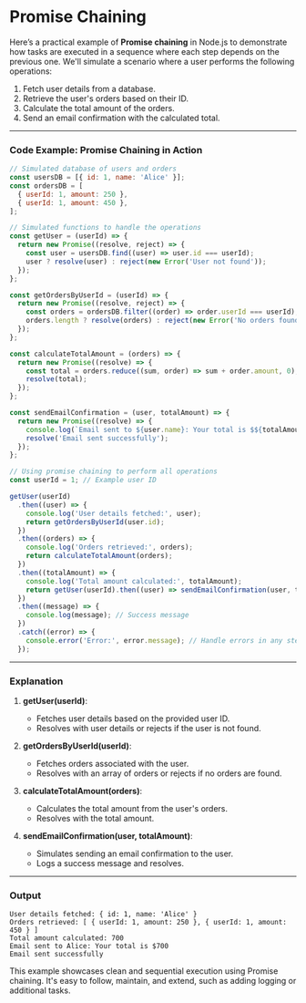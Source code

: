 # Promise Chaining

Here’s a practical example of **Promise chaining** in Node.js to demonstrate how tasks are executed in a sequence where each step depends on the previous one. We'll simulate a scenario where a user performs the following operations:

1. Fetch user details from a database.
2. Retrieve the user's orders based on their ID.
3. Calculate the total amount of the orders.
4. Send an email confirmation with the calculated total.

---

### Code Example: Promise Chaining in Action
```javascript
// Simulated database of users and orders
const usersDB = [{ id: 1, name: 'Alice' }];
const ordersDB = [
  { userId: 1, amount: 250 },
  { userId: 1, amount: 450 },
];

// Simulated functions to handle the operations
const getUser = (userId) => {
  return new Promise((resolve, reject) => {
    const user = usersDB.find((user) => user.id === userId);
    user ? resolve(user) : reject(new Error('User not found'));
  });
};

const getOrdersByUserId = (userId) => {
  return new Promise((resolve, reject) => {
    const orders = ordersDB.filter((order) => order.userId === userId);
    orders.length ? resolve(orders) : reject(new Error('No orders found for this user'));
  });
};

const calculateTotalAmount = (orders) => {
  return new Promise((resolve) => {
    const total = orders.reduce((sum, order) => sum + order.amount, 0);
    resolve(total);
  });
};

const sendEmailConfirmation = (user, totalAmount) => {
  return new Promise((resolve) => {
    console.log(`Email sent to ${user.name}: Your total is $${totalAmount}`);
    resolve('Email sent successfully');
  });
};

// Using promise chaining to perform all operations
const userId = 1; // Example user ID

getUser(userId)
  .then((user) => {
    console.log('User details fetched:', user);
    return getOrdersByUserId(user.id);
  })
  .then((orders) => {
    console.log('Orders retrieved:', orders);
    return calculateTotalAmount(orders);
  })
  .then((totalAmount) => {
    console.log('Total amount calculated:', totalAmount);
    return getUser(userId).then((user) => sendEmailConfirmation(user, totalAmount));
  })
  .then((message) => {
    console.log(message); // Success message
  })
  .catch((error) => {
    console.error('Error:', error.message); // Handle errors in any step
  });
```

---

### Explanation
1. **getUser(userId)**:
   - Fetches user details based on the provided user ID.
   - Resolves with user details or rejects if the user is not found.

2. **getOrdersByUserId(userId)**:
   - Fetches orders associated with the user.
   - Resolves with an array of orders or rejects if no orders are found.

3. **calculateTotalAmount(orders)**:
   - Calculates the total amount from the user's orders.
   - Resolves with the total amount.

4. **sendEmailConfirmation(user, totalAmount)**:
   - Simulates sending an email confirmation to the user.
   - Logs a success message and resolves.

---

### Output
```plaintext
User details fetched: { id: 1, name: 'Alice' }
Orders retrieved: [ { userId: 1, amount: 250 }, { userId: 1, amount: 450 } ]
Total amount calculated: 700
Email sent to Alice: Your total is $700
Email sent successfully
```

This example showcases clean and sequential execution using Promise chaining. It's easy to follow, maintain, and extend, such as adding logging or additional tasks.